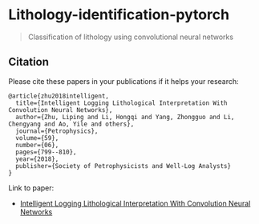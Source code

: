 # Lithology-identification-pytorch
> Classification of lithology using convolutional neural networks

## Citation
Please cite these papers in your publications if it helps your research:
```
@article{zhu2018intelligent,
  title={Intelligent Logging Lithological Interpretation With Convolution Neural Networks},
  author={Zhu, Liping and Li, Hongqi and Yang, Zhongguo and Li, Chengyang and Ao, Yile and others},
  journal={Petrophysics},
  volume={59},
  number={06},
  pages={799--810},
  year={2018},
  publisher={Society of Petrophysicists and Well-Log Analysts}
}
```
Link to paper:
- [Intelligent Logging Lithological Interpretation With Convolution Neural Networks](https://www.onepetro.org/journal-paper/SPWLA-2018-v59n6a5)
